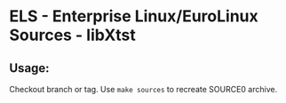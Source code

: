 # ELS - Enterprise Linux/EuroLinux Sources - libXtst
 
## Usage:
  Checkout branch or tag. Use `make sources` to recreate  SOURCE0 archive.
